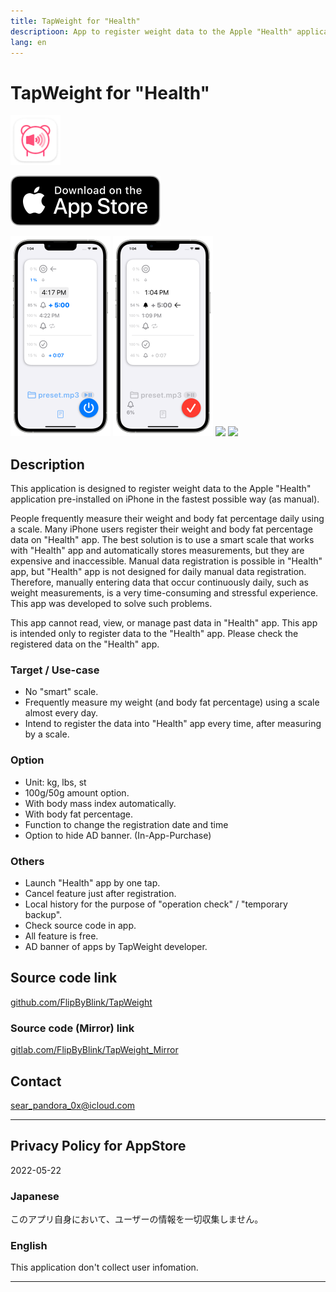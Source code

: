```yaml
---
title: TapWeight for "Health"
descriptioon: App to register weight data to the Apple "Health" application pre-installed on iPhone in the fastest possible way (as manual).
lang: en
---
```


# TapWeight for "Health"

<img src="Icon.png" width="80">

[![AppStore link](App_Store_Badge.svg)](https://apps.apple.com/app/id1624159721)

<img src="Screenshot1.png" width="160">
<img src="Screenshot2.png" width="160">
<img src="Screenshot3.png" width="160">
<img src="Demo.gif" width="160">

## Description
This application is designed to register weight data to the Apple "Health" application pre-installed on iPhone in the fastest possible way (as manual).

People frequently measure their weight and body fat percentage daily using a scale. Many iPhone users register their weight and body fat percentage data on "Health" app. The best solution is to use a smart scale that works with "Health" app and automatically stores measurements, but they are expensive and inaccessible. Manual data registration is possible in "Health" app, but "Health" app is not designed for daily manual data registration. Therefore, manually entering data that occur continuously daily, such as weight measurements, is a very time-consuming and stressful experience. This app was developed to solve such problems.

This app cannot read, view, or manage past data in "Health" app. This app is intended only to register data to the "Health" app. Please check the registered data on the "Health" app.

### Target / Use-case
- No "smart" scale.
- Frequently measure my weight (and body fat percentage) using a scale almost every day.
- Intend to register the data into "Health" app every time, after measuring by a scale.

### Option
- Unit: kg, lbs, st
- 100g/50g amount option.
- With body mass index automatically.
- With body fat percentage.
- Function to change the registration date and time
- Option to hide AD banner. (In-App-Purchase)

### Others
- Launch "Health" app by one tap.
- Cancel feature just after registration.
- Local history for the purpose of "operation check" / "temporary backup".
- Check source code in app.
- All feature is free.
- AD banner of apps by TapWeight developer.

## Source code link
[github.com/FlipByBlink/TapWeight](https://github.com/FlipByBlink/TapWeight)

### Source code (Mirror) link
[gitlab.com/FlipByBlink/TapWeight_Mirror](https://gitlab.com/FlipByBlink/TapWeight_Mirror)

## Contact
sear_pandora_0x@icloud.com

---

## Privacy Policy for AppStore
2022-05-22

### Japanese
このアプリ自身において、ユーザーの情報を一切収集しません。

### English
This application don't collect user infomation.

---
